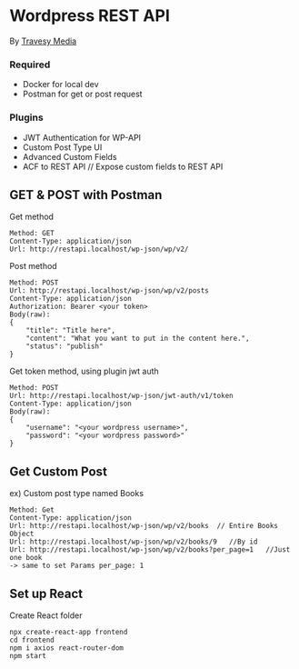 # Wordpress REST API
By [Travesy Media](https://www.youtube.com/watch?v=fFNXWinbgro)

### Required
* Docker for local dev
* Postman for get or post request

### Plugins
* JWT Authentication for WP-API
* Custom Post Type UI
* Advanced Custom Fields
* ACF to REST API   // Expose custom fields to REST API

## GET & POST with Postman
Get method
```
Method: GET
Content-Type: application/json
Url: http://restapi.localhost/wp-json/wp/v2/
```
Post method
```
Method: POST
Url: http://restapi.localhost/wp-json/wp/v2/posts
Content-Type: application/json
Authorization: Bearer <your token>
Body(raw): 
{
    "title": "Title here",
    "content": "What you want to put in the content here.",
    "status": "publish"
}
```
Get token method, using plugin jwt auth
```
Method: POST
Url: http://restapi.localhost/wp-json/jwt-auth/v1/token
Content-Type: application/json
Body(raw): 
{
    "username": "<your wordpress username>",
    "password": "<your wordpress password>"
}
```
## Get Custom Post
ex) Custom post type named Books
```
Method: Get
Content-Type: application/json
Url: http://restapi.localhost/wp-json/wp/v2/books  // Entire Books Object
Url: http://restapi.localhost/wp-json/wp/v2/books/9   //By id
Url: http://restapi.localhost/wp-json/wp/v2/books?per_page=1   //Just one book
-> same to set Params per_page: 1
```


## Set up React
Create React folder
```
npx create-react-app frontend
cd frontend
npm i axios react-router-dom
npm start
```
